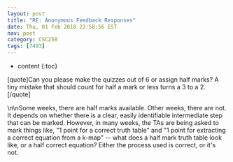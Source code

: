 ```yaml
---
layout: post
title: "RE: Anonymous Feedback Responses"
date: Thu, 01 Feb 2018 23:58:56 EST
nav: post
category: CSC258
tags: [7493]
---
```


* content
{:toc}

[quote]Can you please make the quizzes out of 6 or assign half marks? A tiny mistake that should count for half a mark or less turns a 3 to a 2. [/quote]
<!-- more -->
<p>\n\nSome weeks, there are half marks available. Other weeks, there are not.  It depends on whether there is a clear, easily identifiable intermediate step that can be marked. However, in many weeks, the TAs are being asked to mark things like, "1 point for a correct truth table" and "1 point for extracting a correct equation from a k-map" -- what does a half mark truth table look like, or a half correct equation? Either the process used is correct, or it's not.</p>
